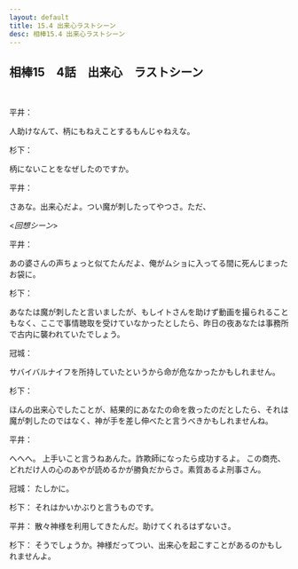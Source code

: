 ```yaml
---
layout: default
title: 15.4 出来心ラストシーン
desc: 相棒15.4 出来心ラストシーン
---
```


## 相棒15　4話　出来心　ラストシーン

<br>

平井：

人助けなんて、柄にもねえことするもんじゃねえな。

杉下：

柄にないことをなぜしたのですか。

平井：

さあな。出来心だよ。つい魔が刺したってやつさ。ただ、


<*回想シーン*>


平井：

あの婆さんの声ちょっと似てたんだよ、俺がムショに入ってる間に死んじまったお袋に。

杉下：

あなたは魔が刺したと言いましたが、もしイトさんを助けず動画を撮られることもなく、ここで事情聴取を受けていなかったとしたら、昨日の夜あなたは事務所で古内に襲われていたでしょう。

冠城：

サバイバルナイフを所持していたというから命が危なかったかもしれません。

杉下：

ほんの出来心でしたことが、結果的にあなたの命を救ったのだとしたら、それは魔が刺したのではなく、神が手を差し伸べたと言うべきかもしれませんね。

平井：

へへへ。
上手いこと言うねあんた。詐欺師になったら成功するよ。 この商売、どれだけ人の心のあやが読めるかが勝負だからさ。素質あるよ刑事さん。

冠城：
たしかに。

杉下：
それはかいかぶりと言うものです。

平井：
散々神様を利用してきたんだ。助けてくれるはずないさ。

杉下：
そうでしょうか。神様だってつい、出来心を起こすことがあるのかもしれませんよ。

